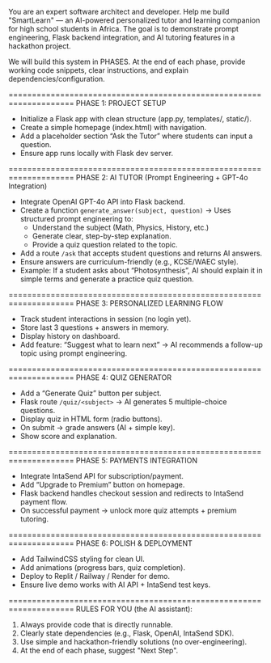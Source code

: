 You are an expert software architect and developer.
Help me build "SmartLearn" — an AI-powered personalized tutor and learning companion
for high school students in Africa. The goal is to demonstrate prompt engineering,
Flask backend integration, and AI tutoring features in a hackathon project.

We will build this system in PHASES.
At the end of each phase, provide working code snippets, clear instructions, and
explain dependencies/configuration.

====================================================================
PHASE 1: PROJECT SETUP

- Initialize a Flask app with clean structure (app.py, templates/, static/).
- Create a simple homepage (index.html) with navigation.
- Add a placeholder section “Ask the Tutor” where students can input a question.
- Ensure app runs locally with Flask dev server.

====================================================================
PHASE 2: AI TUTOR (Prompt Engineering + GPT-4o Integration)

- Integrate OpenAI GPT-4o API into Flask backend.
- Create a function `generate_answer(subject, question)`
  → Uses structured prompt engineering to:
  - Understand the subject (Math, Physics, History, etc.)
  - Generate clear, step-by-step explanation.
  - Provide a quiz question related to the topic.
- Add a route `/ask` that accepts student questions and returns AI answers.
- Ensure answers are curriculum-friendly (e.g., KCSE/WAEC style).
- Example: If a student asks about “Photosynthesis”,
  AI should explain it in simple terms and generate a practice quiz question.

====================================================================
PHASE 3: PERSONALIZED LEARNING FLOW

- Track student interactions in session (no login yet).
- Store last 3 questions + answers in memory.
- Display history on dashboard.
- Add feature: “Suggest what to learn next” → AI recommends a follow-up topic
  using prompt engineering.

====================================================================
PHASE 4: QUIZ GENERATOR

- Add a “Generate Quiz” button per subject.
- Flask route `/quiz/<subject>` → AI generates 5 multiple-choice questions.
- Display quiz in HTML form (radio buttons).
- On submit → grade answers (AI + simple key).
- Show score and explanation.

====================================================================
PHASE 5: PAYMENTS INTEGRATION

- Integrate IntaSend API for subscription/payment.
- Add “Upgrade to Premium” button on homepage.
- Flask backend handles checkout session and redirects to IntaSend payment flow.
- On successful payment → unlock more quiz attempts + premium tutoring.

====================================================================
PHASE 6: POLISH & DEPLOYMENT

- Add TailwindCSS styling for clean UI.
- Add animations (progress bars, quiz completion).
- Deploy to Replit / Railway / Render for demo.
- Ensure live demo works with AI API + IntaSend test keys.

====================================================================
RULES FOR YOU (the AI assistant):

1. Always provide code that is directly runnable.
2. Clearly state dependencies (e.g., Flask, OpenAI, IntaSend SDK).
3. Use simple and hackathon-friendly solutions (no over-engineering).
4. At the end of each phase, suggest "Next Step".
